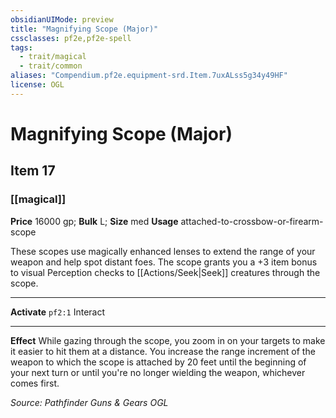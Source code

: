 ```yaml
---
obsidianUIMode: preview
title: "Magnifying Scope (Major)"
cssclasses: pf2e,pf2e-spell
tags:
  - trait/magical
  - trait/common
aliases: "Compendium.pf2e.equipment-srd.Item.7uxALss5g34y49HF"
license: OGL
---
```

# Magnifying Scope (Major)
## Item 17
### [[magical]]


**Price** 16000 gp; 
**Bulk** L; **Size** med
**Usage** attached-to-crossbow-or-firearm-scope

These scopes use magically enhanced lenses to extend the range of your weapon and help spot distant foes. The scope grants you a +3 item bonus to visual Perception checks to [[Actions/Seek|Seek]] creatures through the scope.

* * *

**Activate** `pf2:1` Interact

* * *

**Effect** While gazing through the scope, you zoom in on your targets to make it easier to hit them at a distance. You increase the range increment of the weapon to which the scope is attached by 20 feet until the beginning of your next turn or until you're no longer wielding the weapon, whichever comes first.

*Source: Pathfinder Guns & Gears*
*OGL*
